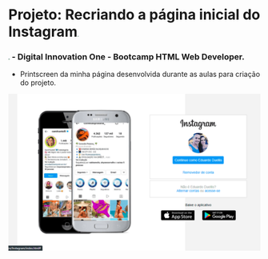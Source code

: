 # Projeto: Recriando a página inicial do Instagram<img src="C:\Projetos\Instagram\imgSimbolos\simbolo Instagram.png" style="zoom:15%;" />



### <img src="C:\Projetos\Instagram\imgSimbolos\simbolo digital innovation one.png" style="zoom:18%;" /> - Digital Innovation One - Bootcamp HTML Web Developer.



- Printscreen da minha página desenvolvida durante as aulas para criação do projeto.

  

![](https://github.com/Duellis/Instagram-DIO/blob/master/Instagram/imgSimbolos/TelaInicial.png)

